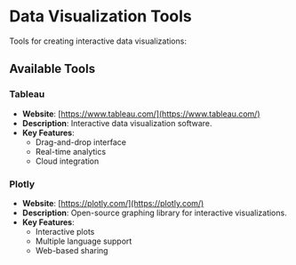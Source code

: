 # Data Visualization Tools

Tools for creating interactive data visualizations:

## Available Tools

### Tableau
- **Website**: [https://www.tableau.com/](https://www.tableau.com/)
- **Description**: Interactive data visualization software.
- **Key Features**:
  - Drag-and-drop interface
  - Real-time analytics
  - Cloud integration

### Plotly
- **Website**: [https://plotly.com/](https://plotly.com/)
- **Description**: Open-source graphing library for interactive visualizations.
- **Key Features**:
  - Interactive plots
  - Multiple language support
  - Web-based sharing

